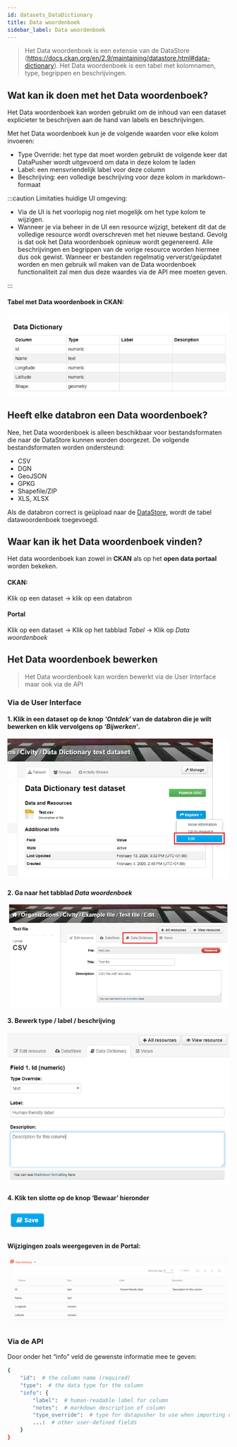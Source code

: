 ```yaml
---
id: datasets_DataDictionary
title: Data woordenboek
sidebar_label: Data woordenboek
---
```


> Het Data woordenboek is een extensie van de DataStore (https://docs.ckan.org/en/2.9/maintaining/datastore.html#data-dictionary). Het Data woordenboek is een tabel met kolomnamen, type, begrippen en beschrijvingen.

## Wat kan ik doen met het Data woordenboek?

Het Data woordenboek kan worden gebruikt om de inhoud van een dataset explicieter te beschrijven aan de hand van labels en beschrijvingen.

Met het Data woordenboek kun je de volgende waarden voor elke kolom invoeren:

- Type Override: het type dat moet worden gebruikt de volgende keer dat DataPusher wordt uitgevoerd om data in deze kolom te laden
- Label: een mensvriendelijk label voor deze column
- Beschrijving: een volledige beschrijving voor deze kolom in markdown-formaat

:::caution Limitaties huidige UI omgeving:

- Via de UI is het voorlopig nog niet mogelijk om het type kolom te wijzigen.
- Wanneer je via beheer in de UI een resource wijzigt, betekent dit dat de volledige resource wordt overschreven met het nieuwe bestand. Gevolg is dat ook het Data woordenboek opnieuw wordt gegenereerd. Alle beschrijvingen en begrippen van de vorige resource worden hiermee dus ook gewist. Wanneer er bestanden regelmatig ververst/geüpdatet worden en men gebruik wil maken van de Data woordenboek functionaliteit zal men dus deze waardes via de API mee moeten geven.

:::

#### Tabel met Data woordenboek in CKAN:

![Title](assets/Dataplatform/DataDictionary/Data_dict_CKAN.PNG)

## Heeft elke databron een Data woordenboek?

Nee, het Data woordenboek is alleen beschikbaar voor bestandsformaten die naar de DataStore kunnen worden doorgezet. De volgende bestandsformaten worden ondersteund:

- CSV
- DGN
- GeoJSON
- GPKG
- Shapefile/ZIP
- XLS, XLSX

Als de databron correct is geüpload naar de [DataStore](datasets_AddingDatasources#datastore), wordt de tabel datawoordenboek toegevoegd.

## Waar kan ik het Data woordenboek vinden?

Het data woordenboek kan zowel in **CKAN** als op het **open data portaal** worden bekeken.

#### CKAN:

Klik op een dataset -> klik op een databron

#### Portal

Klik op een dataset -> Klik op het tabblad _Tabel_ -> Klik op _Data woordenboek_

## Het Data woordenboek bewerken

> Het Data woordenboek kan worden bewerkt via de User Interface maar ook via de API

### Via de User Interface

#### 1. Klik in een dataset op de knop _‘Ontdek’_ van de databron die je wilt bewerken en klik vervolgens op _‘Bijwerken’_.

![Data_dict](assets/Dataplatform/DataDictionary/Data_dict_edit.PNG)

#### 2. Ga naar het tabblad _Data woordenboek_

![Data_dict_go_to](assets/Dataplatform/DataDictionary/Data_dictionary_edit.png)

#### 3. Bewerk type / label / beschrijving

![Data_dict_edit](assets/Dataplatform/DataDictionary/Data_dict_edit_field.PNG)

#### 4. Klik ten slotte op de knop ‘Bewaar’ hieronder

![Data_dict_save](assets/Dataplatform/DataDictionary/Data_dict_save.PNG)

#### Wijzigingen zoals weergegeven in de Portal:

![Data_dict_portal](assets/Dataplatform/DataDictionary/Data_dict_portal.PNG)

### Via de API

Door onder het “info” veld de gewenste informatie mee te geven:

```sh
{
    "id":  # the column name (required)
    "type":  # the data type for the column
    "info": {
        "label":  # human-readable label for column
        "notes":  # markdown description of column
        "type_override":  # type for datapusher to use when importing data
        ...:  # other user-defined fields
    }
}
```
